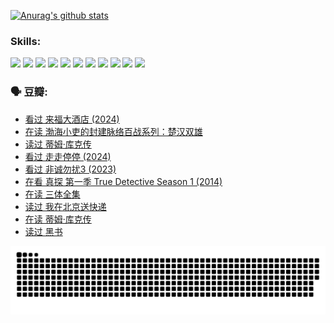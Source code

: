 
[![Anurag's github stats](https://github-readme-stats.vercel.app/api?username=w940853815)](https://github.com/anuraghazra/github-readme-stats)

### Skills:

<code><img height="32" src="https://cdn.jsdelivr.net/npm/simple-icons@v5/icons/python.svg"></code>
<code><img height="32" src="https://cdn.jsdelivr.net/npm/simple-icons@v5/icons/javascript.svg"></code>
<code><img height="32" src="https://cdn.jsdelivr.net/npm/simple-icons@v5/icons/django.svg"></code>
<code><img height="32" src="https://cdn.jsdelivr.net/npm/simple-icons@v5/icons/flask.svg"></code>
<code><img height="32" src="https://cdn.jsdelivr.net/npm/simple-icons@v5/icons/vuetify.svg"></code>
<code><img height="32" src="https://cdn.jsdelivr.net/npm/simple-icons@v5/icons/git.svg"></code>
<code><img height="32" src="https://cdn.jsdelivr.net/npm/simple-icons@v5/icons/docker.svg"></code>
<code><img height="32" src="https://cdn.jsdelivr.net/npm/simple-icons@v5/icons/postgresql.svg"></code>
<code><img height="32" src="https://cdn.jsdelivr.net/npm/simple-icons@v5/icons/elasticsearch.svg"></code>
<code><img height="32" src="https://cdn.jsdelivr.net/npm/simple-icons@v5/icons/macos.svg"></code>
<code><img height="32" src="https://cdn.jsdelivr.net/npm/simple-icons@v5/icons/linux.svg"></code>

### 🗣 豆瓣:

<!-- DOUBAN-ACTIVITIES:START -->
- [看过 来福大酒店‎ (2024)](https://www.douban.com/people/136069238/status/4719785416/?_i=26524848)
- [在读 渤海小吏的封建脉络百战系列：楚汉双雄](https://www.douban.com/people/136069238/status/4700950146/?_i=26524848)
- [读过 蒂姆·库克传](https://www.douban.com/people/136069238/status/4700949869/?_i=26524848)
- [看过 走走停停‎ (2024)](https://www.douban.com/people/136069238/status/4684430230/?_i=26524848)
- [看过 非诚勿扰3‎ (2023)](https://www.douban.com/people/136069238/status/4676324100/?_i=26524848)
- [在看 真探 第一季 True Detective Season 1‎ (2014)](https://www.douban.com/people/136069238/status/4673382852/?_i=26524848)
- [在读 三体全集](https://www.douban.com/people/136069238/status/4672842521/?_i=26524848)
- [读过 我在北京送快递](https://www.douban.com/people/136069238/status/4672842036/?_i=26524848)
- [在读 蒂姆·库克传](https://www.douban.com/people/136069238/status/4663517053/?_i=26524848)
- [读过 黑书](https://www.douban.com/people/136069238/status/4663516022/?_i=26524848)
<!-- DOUBAN-ACTIVITIES:END -->


![Snake animation](https://raw.githubusercontent.com/w940853815/w940853815/output/github-contribution-grid-snake.svg)

<!--
**w940853815/w940853815** is a ✨ _special_ ✨ repository because its `README.md` (this file) appears on your GitHub profile.

Here are some ideas to get you started:

- 🔭 I’m currently working on ...
- 🌱 I’m currently learning ...
- 👯 I’m looking to collaborate on ...
- 🤔 I’m looking for help with ...
- 💬 Ask me about ...
- 📫 How to reach me: ...
- 😄 Pronouns: ...
- ⚡ Fun fact: ...
-->
